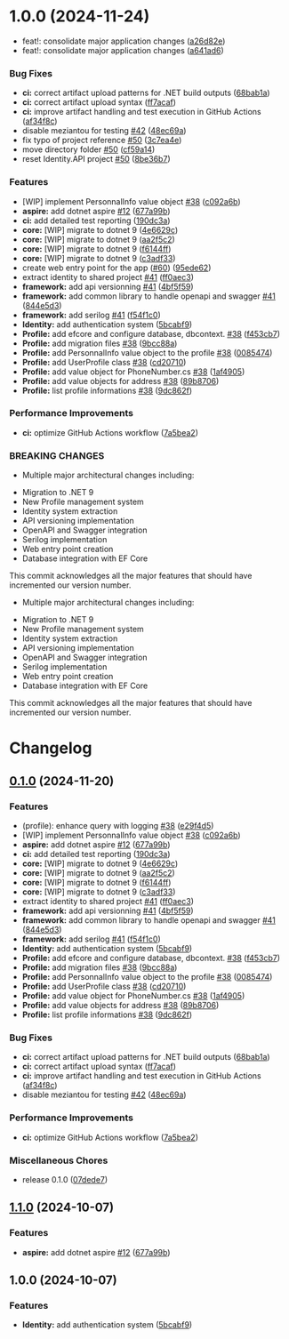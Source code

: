 # 1.0.0 (2024-11-24)


* feat!: consolidate major application changes ([a26d82e](https://github.com/GenjiruSUchiwa/place-api/commit/a26d82edb200316ea5f86ca5fb44714d053ce0b3))
* feat!: consolidate major application changes ([a641ad6](https://github.com/GenjiruSUchiwa/place-api/commit/a641ad63e30c1893b4d5eede5be9fffcff1d2d16))


### Bug Fixes

* **ci:** correct artifact upload patterns for .NET build outputs ([68bab1a](https://github.com/GenjiruSUchiwa/place-api/commit/68bab1a931ba813f89981f0b8201f8b8fd5c0c3e))
* **ci:** correct artifact upload syntax ([ff7acaf](https://github.com/GenjiruSUchiwa/place-api/commit/ff7acaf348ead8aa86eaf75ceb53a5c179382a1e))
* **ci:** improve artifact handling and test execution in GitHub Actions ([af34f8c](https://github.com/GenjiruSUchiwa/place-api/commit/af34f8c462edbe3ac8728bd29100cf37a931945c))
* disable meziantou for testing [#42](https://github.com/GenjiruSUchiwa/place-api/issues/42) ([48ec69a](https://github.com/GenjiruSUchiwa/place-api/commit/48ec69a4a1de4c1e5561984cc27f766d51f3c491))
* fix typo of project reference [#50](https://github.com/GenjiruSUchiwa/place-api/issues/50) ([3c7ea4e](https://github.com/GenjiruSUchiwa/place-api/commit/3c7ea4ecc017a6568382d281a6a0d86402859d30))
* move directory folder [#50](https://github.com/GenjiruSUchiwa/place-api/issues/50) ([cf59a14](https://github.com/GenjiruSUchiwa/place-api/commit/cf59a143a3819bc2922eafaaf0c4c3d7cb038a66))
* reset Identity.API project [#50](https://github.com/GenjiruSUchiwa/place-api/issues/50) ([8be36b7](https://github.com/GenjiruSUchiwa/place-api/commit/8be36b7dfb8e56053faaad87539c315870a5ceeb))


### Features

* [WIP] implement PersonnalInfo value object [#38](https://github.com/GenjiruSUchiwa/place-api/issues/38) ([c092a6b](https://github.com/GenjiruSUchiwa/place-api/commit/c092a6be6281fc7ce521d87d271cb38f43ed7366))
* **aspire:** add dotnet aspire [#12](https://github.com/GenjiruSUchiwa/place-api/issues/12) ([677a99b](https://github.com/GenjiruSUchiwa/place-api/commit/677a99be0ae5a9aba39e1790f3e27c18b3414bce))
* **ci:** add detailed test reporting ([190dc3a](https://github.com/GenjiruSUchiwa/place-api/commit/190dc3abde23c8f2105b23ec29ceeccab299469c))
* **core:** [WIP] migrate to dotnet 9 ([4e6629c](https://github.com/GenjiruSUchiwa/place-api/commit/4e6629c96a26b9a306d1146ccc925e11008c7efa))
* **core:** [WIP] migrate to dotnet 9 ([aa2f5c2](https://github.com/GenjiruSUchiwa/place-api/commit/aa2f5c28b7bd41bea875677e102cb37aea22e2d7))
* **core:** [WIP] migrate to dotnet 9 ([f6144ff](https://github.com/GenjiruSUchiwa/place-api/commit/f6144ffad2ad6d211c96a5182bd822436484d733))
* **core:** [WIP] migrate to dotnet 9 ([c3adf33](https://github.com/GenjiruSUchiwa/place-api/commit/c3adf33d7a11f34a4db1995130250536e0df51ad))
* create web entry point for the app ([#60](https://github.com/GenjiruSUchiwa/place-api/issues/60)) ([95ede62](https://github.com/GenjiruSUchiwa/place-api/commit/95ede620505be2c5fdb5fe21e13eda0de26c6a28))
* extract identity to shared project [#41](https://github.com/GenjiruSUchiwa/place-api/issues/41) ([ff0aec3](https://github.com/GenjiruSUchiwa/place-api/commit/ff0aec3850857dea8dd1c67552cdd1f366f918c6))
* **framework:** add api versionning [#41](https://github.com/GenjiruSUchiwa/place-api/issues/41) ([4bf5f59](https://github.com/GenjiruSUchiwa/place-api/commit/4bf5f593ce27d86b9a83c98230ab8ebd4405c1f1))
* **framework:** add common library to handle openapi and swagger [#41](https://github.com/GenjiruSUchiwa/place-api/issues/41) ([844e5d3](https://github.com/GenjiruSUchiwa/place-api/commit/844e5d33d772e4365a4bdc50ddb620b3866cd766))
* **framework:** add serilog [#41](https://github.com/GenjiruSUchiwa/place-api/issues/41) ([f54f1c0](https://github.com/GenjiruSUchiwa/place-api/commit/f54f1c0de2dd3445ba16b2e2fd769e97628e1357))
* **Identity:** add authentication system ([5bcabf9](https://github.com/GenjiruSUchiwa/place-api/commit/5bcabf95900dc81550f66ab4e0201922033f5062))
* **Profile:** add efcore and configure database, dbcontext. [#38](https://github.com/GenjiruSUchiwa/place-api/issues/38) ([f453cb7](https://github.com/GenjiruSUchiwa/place-api/commit/f453cb717b3fb311d5817c3cd8325cbe512e1b18))
* **Profile:** add migration files [#38](https://github.com/GenjiruSUchiwa/place-api/issues/38) ([9bcc88a](https://github.com/GenjiruSUchiwa/place-api/commit/9bcc88a0d919c2c3500bd9f02de7ba03544c5b00))
* **Profile:** add PersonnalInfo value object to the profile [#38](https://github.com/GenjiruSUchiwa/place-api/issues/38) ([0085474](https://github.com/GenjiruSUchiwa/place-api/commit/0085474a4768b6ac6e350f542fbfac2f111b8a58))
* **Profile:** add UserProfile class [#38](https://github.com/GenjiruSUchiwa/place-api/issues/38) ([cd20710](https://github.com/GenjiruSUchiwa/place-api/commit/cd2071044aff81c52568522f3c54d0d8cd53852a))
* **Profile:** add value object for PhoneNumber.cs [#38](https://github.com/GenjiruSUchiwa/place-api/issues/38) ([1af4905](https://github.com/GenjiruSUchiwa/place-api/commit/1af4905adff8cb3ede5e66de3a40961ebf2af04a))
* **Profile:** add value objects for address [#38](https://github.com/GenjiruSUchiwa/place-api/issues/38) ([89b8706](https://github.com/GenjiruSUchiwa/place-api/commit/89b8706e728f42cbe088a1cccdaf8fb9466d0bb8))
* **Profile:** list profile informations [#38](https://github.com/GenjiruSUchiwa/place-api/issues/38) ([9dc862f](https://github.com/GenjiruSUchiwa/place-api/commit/9dc862f4614dd96ddec4546296f114ab1f6ee696))


### Performance Improvements

* **ci:** optimize GitHub Actions workflow ([7a5bea2](https://github.com/GenjiruSUchiwa/place-api/commit/7a5bea2561c99c69bc6269c0885e643922836655))


### BREAKING CHANGES

* Multiple major architectural changes including:
- Migration to .NET 9
- New Profile management system
- Identity system extraction
- API versioning implementation
- OpenAPI and Swagger integration
- Serilog implementation
- Web entry point creation
- Database integration with EF Core

This commit acknowledges all the major features that should have
incremented our version number.
* Multiple major architectural changes including:
- Migration to .NET 9
- New Profile management system
- Identity system extraction
- API versioning implementation
- OpenAPI and Swagger integration
- Serilog implementation
- Web entry point creation
- Database integration with EF Core

This commit acknowledges all the major features that should have
incremented our version number.

# Changelog

## [0.1.0](https://github.com/osscameroon/Place/compare/v1.1.0...v0.1.0) (2024-11-20)


### Features

* (profile): enhance query with logging [#38](https://github.com/osscameroon/Place/issues/38) ([e29f4d5](https://github.com/osscameroon/Place/commit/e29f4d571f298167800d6caf9acad87cdc7d7868))
* [WIP] implement PersonnalInfo value object [#38](https://github.com/osscameroon/Place/issues/38) ([c092a6b](https://github.com/osscameroon/Place/commit/c092a6be6281fc7ce521d87d271cb38f43ed7366))
* **aspire:** add dotnet aspire [#12](https://github.com/osscameroon/Place/issues/12) ([677a99b](https://github.com/osscameroon/Place/commit/677a99be0ae5a9aba39e1790f3e27c18b3414bce))
* **ci:** add detailed test reporting ([190dc3a](https://github.com/osscameroon/Place/commit/190dc3abde23c8f2105b23ec29ceeccab299469c))
* **core:** [WIP] migrate to dotnet 9 ([4e6629c](https://github.com/osscameroon/Place/commit/4e6629c96a26b9a306d1146ccc925e11008c7efa))
* **core:** [WIP] migrate to dotnet 9 ([aa2f5c2](https://github.com/osscameroon/Place/commit/aa2f5c28b7bd41bea875677e102cb37aea22e2d7))
* **core:** [WIP] migrate to dotnet 9 ([f6144ff](https://github.com/osscameroon/Place/commit/f6144ffad2ad6d211c96a5182bd822436484d733))
* **core:** [WIP] migrate to dotnet 9 ([c3adf33](https://github.com/osscameroon/Place/commit/c3adf33d7a11f34a4db1995130250536e0df51ad))
* extract identity to shared project [#41](https://github.com/osscameroon/Place/issues/41) ([ff0aec3](https://github.com/osscameroon/Place/commit/ff0aec3850857dea8dd1c67552cdd1f366f918c6))
* **framework:** add api versionning [#41](https://github.com/osscameroon/Place/issues/41) ([4bf5f59](https://github.com/osscameroon/Place/commit/4bf5f593ce27d86b9a83c98230ab8ebd4405c1f1))
* **framework:** add common library to handle openapi and swagger [#41](https://github.com/osscameroon/Place/issues/41) ([844e5d3](https://github.com/osscameroon/Place/commit/844e5d33d772e4365a4bdc50ddb620b3866cd766))
* **framework:** add serilog [#41](https://github.com/osscameroon/Place/issues/41) ([f54f1c0](https://github.com/osscameroon/Place/commit/f54f1c0de2dd3445ba16b2e2fd769e97628e1357))
* **Identity:** add authentication system ([5bcabf9](https://github.com/osscameroon/Place/commit/5bcabf95900dc81550f66ab4e0201922033f5062))
* **Profile:** add efcore and configure database, dbcontext. [#38](https://github.com/osscameroon/Place/issues/38) ([f453cb7](https://github.com/osscameroon/Place/commit/f453cb717b3fb311d5817c3cd8325cbe512e1b18))
* **Profile:** add migration files [#38](https://github.com/osscameroon/Place/issues/38) ([9bcc88a](https://github.com/osscameroon/Place/commit/9bcc88a0d919c2c3500bd9f02de7ba03544c5b00))
* **Profile:** add PersonnalInfo value object to the profile [#38](https://github.com/osscameroon/Place/issues/38) ([0085474](https://github.com/osscameroon/Place/commit/0085474a4768b6ac6e350f542fbfac2f111b8a58))
* **Profile:** add UserProfile class [#38](https://github.com/osscameroon/Place/issues/38) ([cd20710](https://github.com/osscameroon/Place/commit/cd2071044aff81c52568522f3c54d0d8cd53852a))
* **Profile:** add value object for PhoneNumber.cs [#38](https://github.com/osscameroon/Place/issues/38) ([1af4905](https://github.com/osscameroon/Place/commit/1af4905adff8cb3ede5e66de3a40961ebf2af04a))
* **Profile:** add value objects for address [#38](https://github.com/osscameroon/Place/issues/38) ([89b8706](https://github.com/osscameroon/Place/commit/89b8706e728f42cbe088a1cccdaf8fb9466d0bb8))
* **Profile:** list profile informations [#38](https://github.com/osscameroon/Place/issues/38) ([9dc862f](https://github.com/osscameroon/Place/commit/9dc862f4614dd96ddec4546296f114ab1f6ee696))


### Bug Fixes

* **ci:** correct artifact upload patterns for .NET build outputs ([68bab1a](https://github.com/osscameroon/Place/commit/68bab1a931ba813f89981f0b8201f8b8fd5c0c3e))
* **ci:** correct artifact upload syntax ([ff7acaf](https://github.com/osscameroon/Place/commit/ff7acaf348ead8aa86eaf75ceb53a5c179382a1e))
* **ci:** improve artifact handling and test execution in GitHub Actions ([af34f8c](https://github.com/osscameroon/Place/commit/af34f8c462edbe3ac8728bd29100cf37a931945c))
* disable meziantou for testing [#42](https://github.com/osscameroon/Place/issues/42) ([48ec69a](https://github.com/osscameroon/Place/commit/48ec69a4a1de4c1e5561984cc27f766d51f3c491))


### Performance Improvements

* **ci:** optimize GitHub Actions workflow ([7a5bea2](https://github.com/osscameroon/Place/commit/7a5bea2561c99c69bc6269c0885e643922836655))


### Miscellaneous Chores

* release 0.1.0 ([07dede7](https://github.com/osscameroon/Place/commit/07dede711a0e397181d9fb024e8be357ce5bd342))

## [1.1.0](https://github.com/osscameroon/place-api/compare/v1.0.0...v1.1.0) (2024-10-07)


### Features

* **aspire:** add dotnet aspire [#12](https://github.com/osscameroon/place-api/issues/12) ([677a99b](https://github.com/osscameroon/place-api/commit/677a99be0ae5a9aba39e1790f3e27c18b3414bce))

## 1.0.0 (2024-10-07)


### Features

* **Identity:** add authentication system ([5bcabf9](https://github.com/osscameroon/place-api/commit/5bcabf95900dc81550f66ab4e0201922033f5062))
